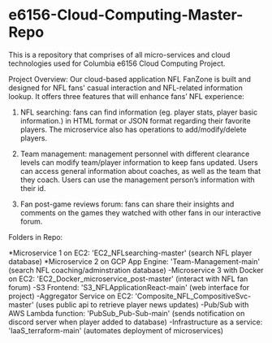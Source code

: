 # e6156-Cloud-Computing-Master-Repo
This is a repository that comprises of all micro-services and cloud technologies used for Columbia e6156 Cloud Computing Project.

Project Overview:
Our cloud-based application NFL FanZone is built and designed for NFL fans' casual interaction and NFL-related information lookup. It offers three features that will enhance fans’ NFL experience:

1. NFL searching: fans can find information (eg. player stats, player basic information.) in HTML format or JSON format regarding their favorite players. The microservice also has operations to add/modify/delete players. 

2. Team management: management personnel with different clearance levels can modify team/player information to keep fans updated. 
Users can access general information about coaches, as well as the team that they coach. Users can use the management person’s information with their id.

3. Fan post-game reviews forum: fans can share their insights and comments on the games they watched with other fans in our interactive forum. 

Folders in Repo:

*Microservice 1 on EC2: 'EC2_NFLsearching-master' (search NFL player database)
*Microservice 2 on GCP App Engine: 'Team-Management-main' (search NFL coaching/adminstration database)
-Microservice 3 with Docker on EC2: 'EC2_Docker_microservice_post-master' (interact with NFL fan forum)
-S3 Frontend: 'S3_NFLApplicationReact-main' (web interface for project)
-Aggregator Service on EC2: 'Composite_NFL_CompositiveSvc-master' (uses public api to retrieve player news updates)
-Pub/Sub with AWS Lambda function: 'PubSub_Pub-Sub-main' (sends notification on discord server when player added to database)
-Infrastructure as a service: 'IaaS_terraform-main' (automates deployment of microservices)
